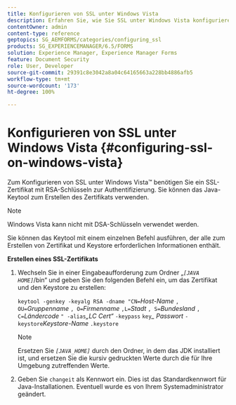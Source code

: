 ```yaml
---
title: Konfigurieren von SSL unter Windows Vista
description: Erfahren Sie, wie Sie SSL unter Windows Vista konfigurieren. Verwenden Sie das Java-Keytool und führen Sie es aus, um das SSL-Zertifikat mit RSA-Schlüsseln für die Authentifizierung zu generieren.
contentOwner: admin
content-type: reference
geptopics: SG_AEMFORMS/categories/configuring_ssl
products: SG_EXPERIENCEMANAGER/6.5/FORMS
solution: Experience Manager, Experience Manager Forms
feature: Document Security
role: User, Developer
source-git-commit: 29391c8e3042a8a04c64165663a228bb4886afb5
workflow-type: tm+mt
source-wordcount: '173'
ht-degree: 100%

---
```


# Konfigurieren von SSL unter Windows Vista {#configuring-ssl-on-windows-vista}

Zum Konfigurieren von SSL unter Windows Vista™ benötigen Sie ein SSL-Zertifikat mit RSA-Schlüsseln zur Authentifizierung. Sie können das Java-Keytool zum Erstellen des Zertifikats verwenden.

>[!NOTE]
>
>Windows Vista kann nicht mit DSA-Schlüsseln verwendet werden.

Sie können das Keytool mit einem einzelnen Befehl ausführen, der alle zum Erstellen von Zertifikat und Keystore erforderlichen Informationen enthält.

**Erstellen eines SSL-Zertifikats**

1. Wechseln Sie in einer Eingabeaufforderung zum Ordner „*`[JAVA HOME]`*/bin“ und geben Sie den folgenden Befehl ein, um das Zertifikat und den Keystore zu erstellen:

   `keytool -genkey -keyalg RSA -dname "CN=`*Host-Name* `, OU=`*Gruppenname* `, O=`*Firmenname* `,L=`*Stadt* `, S=`*Bundesland* `, C=`*Ländercode* `" -alias`*„LC Cert“* `-keypass` `key`*_* *Passwort* `-keystore`*Keystore-Name* `.keystore`

   >[!NOTE]
   >
   >Ersetzen Sie *`[JAVA_HOME]`* durch den Ordner, in dem das JDK installiert ist, und ersetzen Sie die kursiv gedruckten Werte durch die für Ihre Umgebung zutreffenden Werte.

1. Geben Sie `changeit` als Kennwort ein. Dies ist das Standardkennwort für Java-Installationen. Eventuell wurde es von Ihrem Systemadministrator geändert.
